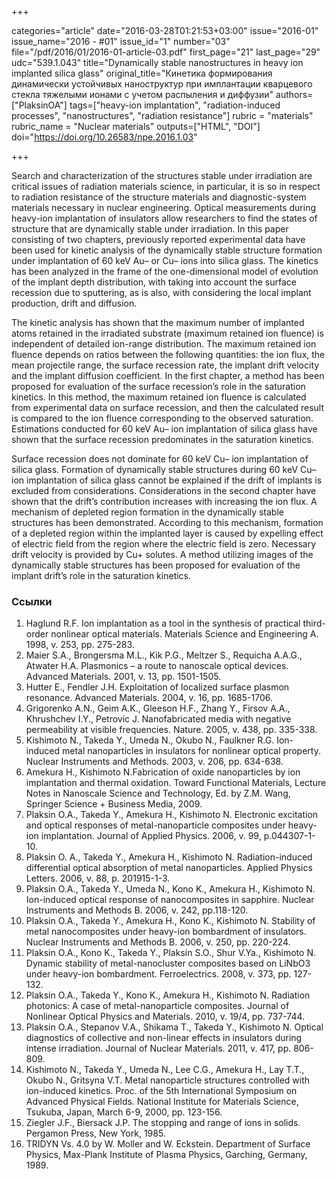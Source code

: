 +++

categories="article"
date="2016-03-28T01:21:53+03:00"
issue="2016-01"
issue_name="2016 - #01"
issue_id="1"
number="03"
file="/pdf/2016/01/2016-01-article-03.pdf"
first_page="21"
last_page="29"
udc="539.1.043"
title="Dynamically stable nanostructures in heavy ion implanted silica glass"
original_title="Кинетика формирования динамически устойчивых наноструктур при имплантации кварцевого стекла тяжелыми ионами с учетом распыления и диффузии"
authors=["PlaksinOA"]
tags=["heavy-ion implantation", "radiation-induced processes", "nanostructures", "radiation resistance"]
rubric = "materials"
rubric_name = "Nuclear materials"
outputs=["HTML", "DOI"]
doi="https://doi.org/10.26583/npe.2016.1.03"

+++

Search and characterization of the structures stable under irradiation are critical issues of radiation materials science, in particular, it is so in respect to radiation resistance of the structure materials and diagnostic-system materials necessary in nuclear engineering. Optical measurements during heavy-ion implantation of insulators allow researchers to find the states of structure that are dynamically stable under irradiation. In this paper consisting of two chapters, previously reported experimental data have been used for kinetic analysis of the dynamically stable structure formation under implantation of 60 keV Au– or Cu– ions into silica glass. The kinetics has been analyzed in the frame of the one-dimensional model of evolution of the implant depth distribution, with taking into account the surface recession due to sputtering, as is also, with considering the local implant production, drift and diffusion.

The kinetic analysis has shown that the maximum number of implanted atoms retained in the irradiated substrate (maximum retained ion fluence) is independent of detailed ion-range distribution. The maximum retained ion fluence depends on ratios between the following quantities: the ion flux, the mean projectile range, the surface recession rate, the implant drift velocity and the implant diffusion coefficient. In the first chapter, a method has been proposed for evaluation of the surface recession’s role in the saturation kinetics. In this method, the maximum retained ion fluence is calculated from experimental data on surface recession, and then the calculated result is compared to the ion fluence corresponding to the observed saturation. Estimations conducted for 60 keV Au– ion implantation of silica glass have shown that the surface recession predominates in the saturation kinetics.

Surface recession does not dominate for 60 keV Cu– ion implantation of silica glass. Formation of dynamically stable structures during 60 keV Cu– ion implantation of silica glass cannot be explained if the drift of implants is excluded from considerations. Considerations in the second chapter have shown that the drift’s contribution increases with increasing the ion flux. A mechanism of depleted region formation in the dynamically stable structures has been demonstrated. According to this mechanism, formation of a depleted region within the implanted layer is caused by expelling effect of electric field from the region where the electric field is zero. Necessary drift velocity is provided by Cu+ solutes. A method utilizing images of the dynamically stable structures has been proposed for evaluation of the implant drift’s role in the saturation kinetics.

### Ссылки

1. Haglund R.F. Ion implantation as a tool in the synthesis of practical third-order nonlinear optical materials. Materials Science and Engineering A. 1998, v. 253, pp. 275-283.
2. Maier S.A., Brongersma M.L., Kik P.G., Meltzer S., Requicha A.A.G., Atwater H.A. Plasmonics – a route to nanoscale optical devices. Advanced Materials. 2001, v. 13, pp. 1501-1505.
3. Hutter E., Fendler J.H. Exploitation of localized surface plasmon resonance. Advanced Materials. 2004, v. 16, pp. 1685-1706.
4. Grigorenko A.N., Geim A.K., Gleeson H.F., Zhang Y., Firsov A.A., Khrushchev I.Y., Petrovic J. Nanofabricated media with negative permeability at visible frequencies. Nature. 2005, v. 438, pp. 335-338.
5. Kishimoto N., Takeda Y., Umeda N., Okubo N., Faulkner R.G. Ion-induced metal nanoparticles in insulators for nonlinear optical property. Nuclear Instruments and Methods. 2003, v. 206, pp. 634-638.
6. Amekura H., Kishimoto N.Fabrication of oxide nanoparticles by ion implantation and thermal oxidation. Toward Functional Materials, Lecture Notes in Nanoscale Science and Technology, Ed. by Z.M. Wang, Springer Science + Business Media, 2009.
7. Plaksin O.A., Takeda Y., Amekura H., Kishimoto N. Electronic excitation and optical responses of metal-nanoparticle composites under heavy-ion implantation. Journal of Applied Physics. 2006, v. 99, p.044307-1-10.
8. Plaksin O. A., Takeda Y., Amekura H., Kishimoto N. Radiation-induced differential optical absorption of metal nanoparticles. Applied Physics Letters. 2006, v. 88, p. 201915-1-3.
9. Plaksin O.A., Takeda Y., Umeda N., Kono K., Amekura H., Kishimoto N. Ion-induced optical response of nanocomposites in sapphire. Nuclear Instruments and Methods B. 2006, v. 242, pp.118-120.
10. Plaksin O.A., Takeda Y., Amekura H., Kono K., Kishimoto N. Stability of metal nanocomposites under heavy-ion bombardment of insulators. Nuclear Instruments and Methods B. 2006, v. 250, pp. 220-224.
11. Plaksin O.A., Kono K., Takeda Y., Plaksin S.O., Shur V.Ya., Kishimoto N. Dynamic stability of metal-nanocluster composites based on LiNbO3 under heavy-ion bombardment. Ferroelectrics. 2008, v. 373, pp. 127-132.
12. Plaksin O.A., Takeda Y., Kono K., Amekura H., Kishimoto N. Radiation photonics: A case of metal-nanoparticle composites. Journal of Nonlinear Optical Physics and Materials. 2010, v. 19/4, pp. 737-744.
13. Plaksin O.A., Stepanov V.A., Shikama T., Takeda Y., Kishimoto N. Optical diagnostics of collective and non-linear effects in insulators during intense irradiation. Journal of Nuclear Materials. 2011, v. 417, pp. 806-809.
14. Kishimoto N., Takeda Y., Umeda N., Lee C.G., Amekura H., Lay T.T., Okubo N., Gritsyna V.T. Metal nanoparticle structures controlled with ion-induced kinetics. Proc. of the 5th International Symposium on Advanced Physical Fields. National Institute for Materials Science, Tsukuba, Japan, March 6-9, 2000, pp. 123-156.
15. Ziegler J.F., Biersack J.P. The stopping and range of ions in solids. Pergamon Press, New York, 1985.
16. TRIDYN Vs. 4.0 by W. Moller and W. Eckstein. Department of Surface Physics, Max-Plank Institute of Plasma Physics, Garching, Germany, 1989.